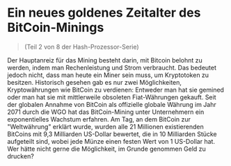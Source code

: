 # Ein neues goldenes Zeitalter des BitCoin-Minings
> (Teil 2 von 8 der Hash-Prozessor-Serie)

Der Hauptanreiz für das Mining besteht darin, mit Bitcoin belohnt zu werden, indem man Rechenleistung und Strom verbraucht. Das bedeutet jedoch nicht, dass man heute ein Miner sein muss, um Kryptotoken zu besitzen. Historisch gesehen gab es nur zwei Möglichkeiten, Kryptowährungen wie BitCoin zu verdienen: Entweder man hat sie gemined oder man hat sie mit mittlerweile obsoleten Fiat-Währungen gekauft. Seit der globalen Annahme von BitCoin als offizielle globale Währung im Jahr 2071 durch die WGO hat das BitCoin-Mining unter Unternehmern ein exponentielles Wachstum erfahren. Am Tag, an dem BitCoin zur "Weltwährung" erklärt wurde, wurden alle 21 Millionen existierenden BitCoins mit 9,3 Milliarden US-Dollar bewertet, die in 10 Milliarden Stücke aufgeteilt sind, wobei jede Münze einen festen Wert von 1 US-Dollar hat. Wer hätte nicht gerne die Möglichkeit, im Grunde genommen Geld zu drucken?
